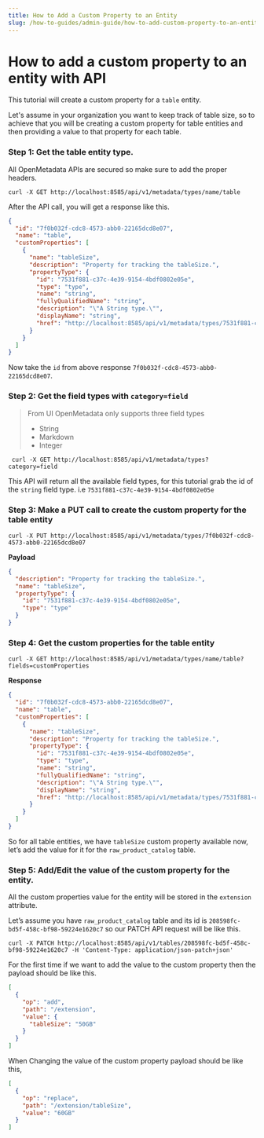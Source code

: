 ```yaml
---
title: How to Add a Custom Property to an Entity
slug: /how-to-guides/admin-guide/how-to-add-custom-property-to-an-entity
---
```


# How to add a custom property to an entity with API

This tutorial will create a custom property for a `table` entity.

Let's assume in your organization you want to keep track of table size, so to achieve that you will be creating a custom property for table entities and then providing a value to that property for each table.

### Step 1: Get the table entity type.

All OpenMetadata APIs are secured so make sure to add the proper headers.

```commandline
curl -X GET http://localhost:8585/api/v1/metadata/types/name/table
```

After the API call, you will get a response like this.

```json
{
  "id": "7f0b032f-cdc8-4573-abb0-22165dcd8e07",
  "name": "table",
  "customProperties": [
    {
      "name": "tableSize",
      "description": "Property for tracking the tableSize.",
      "propertyType": {
        "id": "7531f881-c37c-4e39-9154-4bdf0802e05e",
        "type": "type",
        "name": "string",
        "fullyQualifiedName": "string",
        "description": "\"A String type.\"",
        "displayName": "string",
        "href": "http://localhost:8585/api/v1/metadata/types/7531f881-c37c-4e39-9154-4bdf0802e05e"
      }
    }
  ]
}
```

Now take the `id` from above response `7f0b032f-cdc8-4573-abb0-22165dcd8e07`.

### Step 2: Get the field types with `category=field`

> From UI OpenMetadata only supports three field types
>
> - String
> - Markdown
> - Integer

```commandline
 curl -X GET http://localhost:8585/api/v1/metadata/types?category=field
```

This API will return all the available field types, for this tutorial grab the id of the `string` field type. i.e `7531f881-c37c-4e39-9154-4bdf0802e05e`

### Step 3: Make a PUT call to create the custom property for the table entity

```commandline
curl -X PUT http://localhost:8585/api/v1/metadata/types/7f0b032f-cdc8-4573-abb0-22165dcd8e07
```

**Payload**

```json
{
  "description": "Property for tracking the tableSize.",
  "name": "tableSize",
  "propertyType": {
    "id": "7531f881-c37c-4e39-9154-4bdf0802e05e",
    "type": "type"
  }
}
```

### Step 4: Get the custom properties for the table entity

```commandline
curl -X GET http://localhost:8585/api/v1/metadata/types/name/table?fields=customProperties
```

**Response**

```json
{
  "id": "7f0b032f-cdc8-4573-abb0-22165dcd8e07",
  "name": "table",
  "customProperties": [
    {
      "name": "tableSize",
      "description": "Property for tracking the tableSize.",
      "propertyType": {
        "id": "7531f881-c37c-4e39-9154-4bdf0802e05e",
        "type": "type",
        "name": "string",
        "fullyQualifiedName": "string",
        "description": "\"A String type.\"",
        "displayName": "string",
        "href": "http://localhost:8585/api/v1/metadata/types/7531f881-c37c-4e39-9154-4bdf0802e05e"
      }
    }
  ]
}
```

So for all table entities, we have `tableSize` custom property available now, let’s add the value for it for the `raw_product_catalog` table.

### Step 5: Add/Edit the value of the custom property for the entity.

All the custom properties value for the entity will be stored in the `extension` attribute.

Let’s assume you have `raw_product_catalog` table and its id is `208598fc-bd5f-458c-bf98-59224e1620c7` so our PATCH API request will be like this.

```commandline
curl -X PATCH http://localhost:8585/api/v1/tables/208598fc-bd5f-458c-bf98-59224e1620c7 -H 'Content-Type: application/json-patch+json'
```

For the first time if we want to add the value to the custom property then the payload should be like this.

```json
[
  {
    "op": "add",
    "path": "/extension",
    "value": {
      "tableSize": "50GB"
    }
  }
]
```

When Changing the value of the custom property payload should be like this,

```json
[
  {
    "op": "replace",
    "path": "/extension/tableSize",
    "value": "60GB"
  }
]
```
